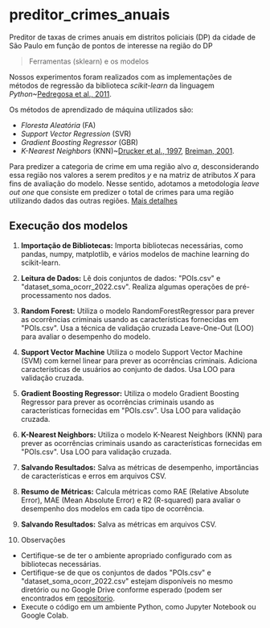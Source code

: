 # preditor_crimes_anuais
Preditor de taxas de crimes anuais em distritos policiais (DP) da cidade de São Paulo em função de pontos de interesse na região do DP

> Ferramentas (sklearn) e os modelos

Nossos experimentos foram realizados com as implementações de métodos de regressão da biblioteca *scikit-learn* da linguagem *Python*~[Pedregosa et al., 2011](https://scikit-learn.org/stable/whats_new/v0.24.html).

Os métodos de aprendizado de máquina utilizados são:

- *Floresta Aleatória* (FA)
- *Support Vector Regression* (SVR)
- *Gradient Boosting Regressor* (GBR)
- *K-Nearest Neighbors* (KNN)~[Drucker et al., 1997](https://www.microsoft.com/en-us/research/people/cjdrucker/), [Breiman, 2001](https://www.stat.berkeley.edu/~breiman/RandomForests/cc_home.htm).

Para predizer a categoria de crime em uma região alvo $a$, desconsiderando essa região nos valores a serem preditos $y$ e na matriz de atributos $X$ para fins de avaliação do modelo.
Nesse sentido, adotamos a metodologia _leave out one_ que consiste em predizer o total de crimes para uma região utilizando dados das outras regiões.
[Mais detalhes](https://github.com/LABPAAD/crimes_stance/blob/main/TCC_3___Saul_Rocha.pdf)

## Execução dos modelos

1. **Importação de Bibliotecas:**
Importa bibliotecas necessárias, como pandas, numpy, matplotlib, e vários modelos de machine learning do scikit-learn.

2. **Leitura de Dados:**
Lê dois conjuntos de dados: "POIs.csv" e "dataset_soma_ocorr_2022.csv".
Realiza algumas operações de pré-processamento nos dados.

3. **Random Forest:**
Utiliza o modelo RandomForestRegressor para prever as ocorrências criminais usando as características fornecidas em "POIs.csv".
Usa a técnica de validação cruzada Leave-One-Out (LOO) para avaliar o desempenho do modelo.

4. **Support Vector Machine**
Utiliza o modelo Support Vector Machine (SVM) com kernel linear para prever as ocorrências criminais.
Adiciona características de usuários ao conjunto de dados.
Usa LOO para validação cruzada.

5. **Gradient Boosting Regressor:**
Utiliza o modelo Gradient Boosting Regressor para prever as ocorrências criminais usando as características fornecidas em "POIs.csv".
Usa LOO para validação cruzada.

6. **K-Nearest Neighbors:**
Utiliza o modelo K-Nearest Neighbors (KNN) para prever as ocorrências criminais usando as características fornecidas em "POIs.csv".
Usa LOO para validação cruzada.

7. **Salvando Resultados:**
Salva as métricas de desempenho, importâncias de características e erros em arquivos CSV.

8. **Resumo de Métricas:**
Calcula métricas como RAE (Relative Absolute Error), MAE (Mean Absolute Error) e R2 (R-squared) para avaliar o desempenho dos modelos em cada tipo de ocorrência.

9. **Salvando Resultados:**
Salva as métricas em arquivos CSV.

10. Observações
- Certifique-se de ter o ambiente apropriado configurado com as bibliotecas necessárias.
- Certifique-se de que os conjuntos de dados "POIs.csv" e "dataset_soma_ocorr_2022.csv" estejam disponíveis no mesmo diretório ou no Google Drive conforme esperado (podem ser encontrados em [repositorio](https://github.com/LABPAAD/crimes_prediction/tree/main/dataset).
- Execute o código em um ambiente Python, como Jupyter Notebook ou Google Colab.
